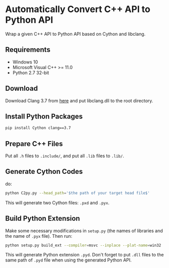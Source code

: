 # Automatically Convert C++ API to Python API
Wrap a given C++ API to Python API based on Cython and libclang.

## Requirements
- Windows 10
- Microsoft Visual C++ >= 11.0
- Python 2.7 32-bit

## Download
Download Clang 3.7 from [here](http://releases.llvm.org/download.html) and put libclang.dll to the root directory.

## Install Python Packages
```bash
pip install Cython clang==3.7
```

## Prepare C++ Files
Put all `.h` files to `.include/`, and put all `.lib` files to `.lib/`.

## Generate Cython Codes
do:
```bash
python C2py.py --head_path='$the path of your target head file$'
```
This will generate two Cython files: `.pxd` and `.pyx`.

## Build Python Extension
Make some necessary modifications in `setup.py` (the names of libraries and the name of `.pyx` file). Then run:
```bash
python setup.py build_ext --compiler=msvc --inplace --plat-name=win32
```
This will generate Python extension `.pyd`. Don't forget to put `.dll` files to the same path of `.pyd` file when using the generated Python API.

